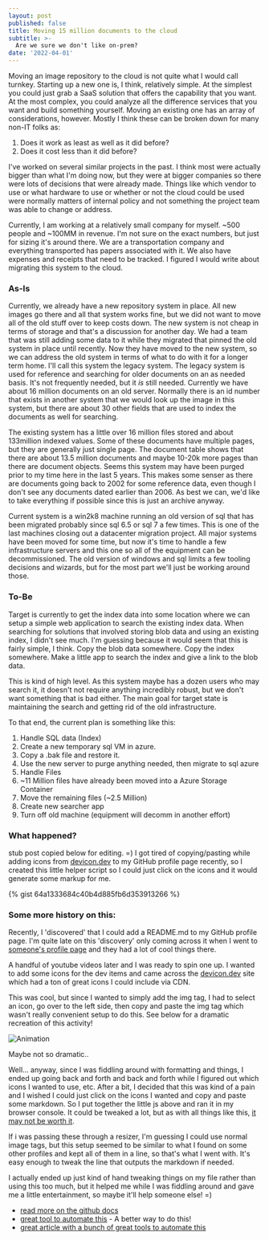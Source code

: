 ```yaml
---
layout: post
published: false
title: Moving 15 million documents to the cloud
subtitle: >-
  Are we sure we don't like on-prem?
date: '2022-04-01'
---
```


Moving an image repository to the cloud is not quite what I would call turnkey. Starting up a new one is, I think, relatively simple. At the simplest you could just grab a SaaS solution that offers the capability that you want. At the most complex, you could analyze all the difference services that you want and build something yourself. Moving an existing one has an array of considerations, however. Mostly I think these can be broken down for many non-IT folks as:

1. Does it work as least as well as it did before?
2. Does it cost less than it did before?

I've worked on several similar projects in the past. I think most were actually bigger than what I'm doing now, but they were at bigger companies so there were lots of decisions that were already made. Things like which vendor to use or what hardware to use or whether or not the cloud could be used were normally matters of internal policy and not something the project team was able to change or address.

Currently, I am working at a relatively small company for myself. ~500 people and ~100MM in revenue. I'm not sure on the exact numbers, but just for sizing it's around there. We are a transportation company and everything transported has papers associated with it. We also have expenses and receipts that need to be tracked. I figured I would write about migrating this system to the cloud. 

### As-Is

Currently, we already have a new repository system in place. All new images go there and all that system works fine, but we did not want to move all of the old stuff over to keep costs down. The new system is not cheap in terms of storage and that's a discussion for another day. We had a team that was still adding some data to it while they migrated that pinned the old system in place until recently. Now they have moved to the new system, so we can address the old system in terms of what to do with it for a longer term home. I'll call this system the legacy system. The legacy system is used for reference and searching for older documents on an as needed basis. It's not frequently needed, but it *is* still needed. Currently we have about 16 million documents on an old server. Normally there is an id number that exists in another system that we would look up the image in this system, but there are about 30 other fields that are used to index the documents as well for searching.

The existing system has a little over 16 million files stored and about 133million indexed values. Some of these documents have multiple pages, but they are generally just single page. The document table shows that there are about 13.5 million documents and maybe 10-20k more pages than there are document objects. Seems this system may have been purged prior to my time here in the last 5 years. This makes some senser as there are documents going back to 2002 for some reference data, even though I don't see any documents dated earlier than 2006. As best we can, we'd like to take everything if possible since this is just an archive anyway.

Current system is a win2k8 machine running an old version of sql that has been migrated probably since sql 6.5 or sql 7 a few times. This is one of the last machines closing out a datacenter migration project. All major systems have been moved for some time, but now it's time to handle a few infrastructure servers and this one so all of the equipment can be decommissioned. The old version of windows and sql limits a few tooling decisions and wizards, but for the most part we'll just be working around those.


### To-Be

Target is currently to get the index data into some location where we can setup a simple web application to search the existing index data. When searching for solutions that involved storing blob data and using an existing index, I didn't see much. I'm guessing because it would seem that this is fairly simple, I think. Copy the blob data somewhere. Copy the index somewhere. Make a little app to search the index and give a link to the blob data.

This is kind of high level. As this system maybe has a dozen users who may search it, it doesn't not require anything incredibly robust, but we don't want something that is bad either. The main goal for target state is maintaining the search and getting rid of the old infrastructure.

To that end, the current plan is something like this:

1. Handle SQL data (Index)
  1. Create a new temporary sql VM in azure.
  2. Copy a .bak file and restore it.
  3. Use the new server to purge anything needed, then migrate to sql azure
2. Handle Files
  1. ~11 Million files have already been moved into a Azure Storage Container
  2. Move the remaining files (~2.5 Million)
3. Create new searcher app
4. Turn off old machine (equipment will decomm in another effort)

### What happened?



stub post copied below for editing. =)
I got tired of copying/pasting while adding icons from [devicon.dev](https://devicon.dev/) to my GitHub profile page recently, so I created this little helper script so I could just click on the icons and it would generate some markup for me.

{% gist 64a1333684c40b4d885fb6d353913266 %}

### Some more history on this:
Recently, I 'discovered' that I could add a README.md to my GitHub profile page. I'm quite late on this 'discovery' only coming across it when I went to [someone's profile page](https://github.com/dfinke) and they had a lot of cool things there.

A handful of youtube videos later and I was ready to spin one up. I wanted to add some icons for the dev items and came across the [devicon.dev](https://devicon.dev/) site which had a ton of great icons I could include via CDN.

This was cool, but since I wanted to simply add the img tag, I had to select an icon, go over to the left side, then copy and paste the img tag which wasn't really convenient setup to do this. See below for a dramatic recreation of this activity!

![Animation](https://user-images.githubusercontent.com/7390156/146087974-f3345676-a611-43a0-af16-97fd2c8e11d3.gif)

Maybe not so dramatic.. 

Well... anyway, since I was fiddling around with formatting and things, I ended up going back and forth and back and forth while I figured out which icons I wanted to use, etc. After a bit, I decided that this was kind of a pain and I wished I could just click on the icons I wanted and copy and paste some markdown. So I put together the little js above and ran it in my browser console. It could be tweaked a lot, but as with all things like this, [it may not be worth it](https://xkcd.com/1205/).

If i was passing these through a resizer, I'm guessing I could use normal image tags, but this setup seemed to be similar to what I found on some other profiles and kept all of them in a line, so that's what I went with. It's easy enough to tweak the line that outputs the markdown if needed.

I actually ended up just kind of hand tweaking things on my file rather than using this too much, but it helped me while I was fiddling around and gave me a little entertainment, so maybe it'll help someone else! =)

- [read more on the github docs](https://docs.github.com/en/account-and-profile/setting-up-and-managing-your-github-profile/customizing-your-profile/managing-your-profile-readme)
- [great tool to automate this](https://github.com/rahuldkjain/github-profile-readme-generator) - A better way to do this!
- [great article with a bunch of great tools to automate this](https://javascript.plainenglish.io/the-best-readme-generators-for-your-github-profile-ea4f50559d87)
